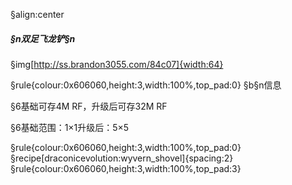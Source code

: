 §align:center
##### §n双足飞龙铲§n

§img[http://ss.brandon3055.com/84c07]{width:64}

§rule{colour:0x606060,height:3,width:100%,top_pad:0}
§b§n信息

§6基础可存4M RF，升级后可存32M RF

§6基础范围：1×1升级后：5×5

§rule{colour:0x606060,height:3,width:100%,top_pad:0}
§recipe[draconicevolution:wyvern_shovel]{spacing:2}
§rule{colour:0x606060,height:3,width:100%,top_pad:3}